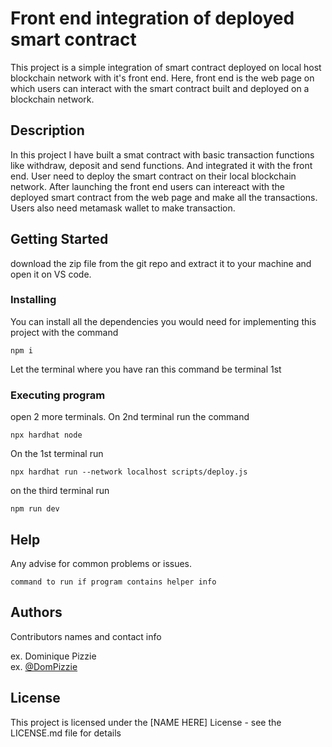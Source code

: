 # Front end integration of deployed smart contract

This project is a simple integration of smart contract deployed on local host blockchain network with it's front end. 
Here, front end is the web page on which users can interact with the smart contract built and deployed on a blockchain network.

## Description

In this project I have built a smat contract with basic transaction functions like withdraw, deposit and send functions. 
And integrated it with the front end. User need to deploy the smart contract on their local blockchain network. 
After launching the front end users can intereact with the deployed smart contract from the web page and make all the transactions.
Users also need metamask wallet to make transaction.

## Getting Started
download the zip file from the git repo and extract it to your machine and open it on VS code.

### Installing
You can install all the dependencies you would need for implementing this project with the command 
```
npm i
```
Let the terminal where you have ran this command be terminal 1st

### Executing program
open 2 more terminals. On 2nd terminal run the command 
```
npx hardhat node
```
On the 1st terminal run 
```
npx hardhat run --network localhost scripts/deploy.js
```
on the third terminal run
```
npm run dev
```
## Help

Any advise for common problems or issues.
```
command to run if program contains helper info
```

## Authors

Contributors names and contact info

ex. Dominique Pizzie  
ex. [@DomPizzie](https://twitter.com/dompizzie)


## License

This project is licensed under the [NAME HERE] License - see the LICENSE.md file for details
